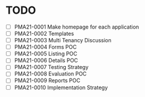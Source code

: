 # TODO

- [ ] PMA21-0001 Make homepage for each application
- [ ] PMA21-0002 Templates
- [ ] PMA21-0003 Multi Tenancy Discussion
- [ ] PMA21-0004 Forms POC
- [ ] PMA21-0005 Listing POC
- [ ] PMA21-0006 Details POC
- [ ] PMA21-0007 Testing Strategy
- [ ] PMA21-0008 Evaluation POC
- [ ] PMA21-0009 Reports POC
- [ ] PMA21-0010 Implementation Strategy
